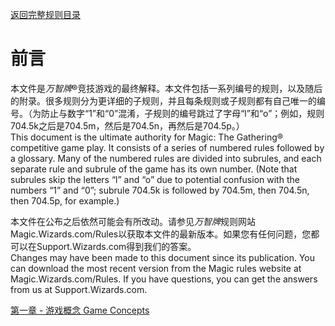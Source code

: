 [返回完整规则目录](/)

# 前言

本文件是*万智牌*®竞技游戏的最终解释。本文件包括一系列编号的规则，以及随后的附录。很多规则分为更详细的子规则，并且每条规则或子规则都有自己唯一的编号。（为防止与数字“1”和“0”混淆，子规则的编号跳过了字母“l”和“o”；例如，规则704.5k之后是704.5m，然后是704.5n，再然后是704.5p。）   
This document is the ultimate authority for Magic: The Gathering® competitive game play. It consists of a series of numbered rules followed by a glossary. Many of the numbered rules are divided into subrules, and each separate rule and subrule of the game has its own number. (Note that subrules skip the letters “l” and “o” due to potential confusion with the numbers “1” and “0”; subrule 704.5k is followed by 704.5m, then 704.5n, then 704.5p, for example.)

本文件在公布之后依然可能会有所改动。请参见*万智牌*规则网站Magic.Wizards.com/Rules以获取本文件的最新版本。如果您有任何问题，您都可以在Support.Wizards.com得到我们的答案。   
Changes may have been made to this document since its publication. You can download the most recent version from the Magic rules website at Magic.Wizards.com/Rules. If you have questions, you can get the answers from us at Support.Wizards.com.



[第一章 - 游戏概念 Game Concepts](/1)